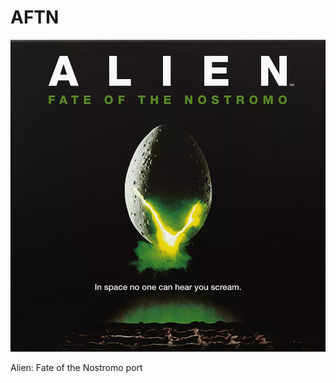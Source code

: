 # AFTN

![boxart](https://raw.githubusercontent.com/CharlesAverill/aftn.ml/refs/heads/main/game_data/materials/box_art.png)

Alien: Fate of the Nostromo port
